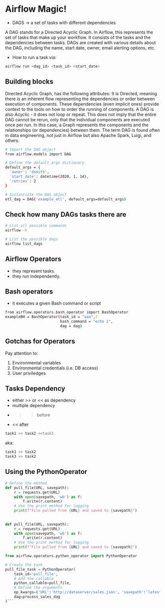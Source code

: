 # Airflow Magic!

* DAGS -> a set of tasks with different dependencies

A DAG stands for a Directed Acyclic Graph. In Airflow, this represents the set of tasks that make up your workflow. It consists of the tasks and the dependencies between tasks. DAGs are created with various details about the DAG, including the name, start date, owner, email alerting options, etc.

* How to run a task via:

``` bash
airflow run <dag_id> <task_id> <start_date>
```

## Building blocks

Directed Acyclic Graph, has the following attributes: It is Directed, meaning there is an inherent flow representing the dependencies or order between execution of components. These dependencies (even implicit ones) provide context to the tools on how to order the running of components. A DAG is also Acyclic - it does not loop or repeat. This does not imply that the entire DAG cannot be rerun, only that the individual components are executed once per run. In this case, a Graph represents the components and the relationships (or dependencies) between them. The term DAG is found often in data engineering, not just in Airflow but also Apache Spark, Luigi, and others.


``` bash
# Import the DAG object
from airflow.models import DAG

# Define the default_args dictionary
default_args = {
  'owner': 'dsmith',
  'start_date': datetime(2020, 1, 14),
  'retries': 2
}

# Instantiate the DAG object
etl_dag = DAG('example_etl', default_args=default_args)

```

## Check how many DAGs tasks there are

``` bash
# List all possible commands
airflow -h

# List the possible dags
airflow list_dags
```

## Airflow Operators
 
* they represent tasks.
* they run independently.

## Bash operators
* it executes a given Bash command or script

``` bash
from airflow.operators.bash_operator import BashOperator
exampleBH = BashOperator(task_id = "aaa",?
                         bash_command = "echo 1",
                         dag = dag)
```

## Gotchas for Operators
Pay attention to:
1. Environmental variables
2. Environmental credentials (i.e. DB access)
3. User priviledges

## Tasks Dependency

* either >> or << as dependency
* multiple dependency
* >> before
* << after

``` bash
task1 >> task2 <<task3
```
aka:
``` bash
task1 >> task2
task3 >> task2
```

## Using the PythonOperator
``` python
# Define the method
def pull_file(URL, savepath):
    r = requests.get(URL)
    with open(savepath, 'wb') as f:
        f.write(r.content)    
    # Use the print method for logging
    print(f"File pulled from {URL} and saved to {savepath}")
    
    
def pull_file(URL, savepath):
    r = requests.get(URL)
    with open(savepath, 'wb') as f:
        f.write(r.content)   
    # Use the print method for logging
    print(f"File pulled from {URL} and saved to {savepath}")

from airflow.operators.python_operator import PythonOperator

# Create the task
pull_file_task = PythonOperator(
    task_id='pull_file',
    # Add the callable
    python_callable=pull_file,
    # Define the arguments
    op_kwargs={'URL':'http://dataserver/sales.json', 'savepath':'latestsales.json'},
    dag=process_sales_dag
)```








